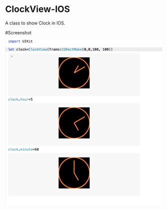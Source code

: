 # ClockView-IOS

A class to show Clock in IOS.

#Screenshot

![ClockView-IOS](https://github.com/abhi266raj/ClockView-IOS/blob/master/Screenshot.png)

